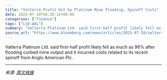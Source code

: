 ```yaml
---
title: "Valterra Profit Hit by Platinum Mine Flooding, Spinoff Costs"
date: 2025-07-18T06:28:12+08:00
categories: ["finance"]
tags: ["LSE:AAL"]
summary: "Valterra Platinum Ltd. said first-half profit likely fell as much as 98% after flooding curbed mine output and it incurred costs related to its recent spinoff from Anglo American Plc."
source_url: "https://www.bloomberg.com/news/articles/2025-07-18/valterra-first-half-profit-slumps-on-lower-sales-demerger-costs"
---
```


Valterra Platinum Ltd. said first-half profit likely fell as much as 98% after flooding curbed mine output and it incurred costs related to its recent spinoff from Anglo American Plc.

---

*来源: [原文链接](https://www.bloomberg.com/news/articles/2025-07-18/valterra-first-half-profit-slumps-on-lower-sales-demerger-costs)*
